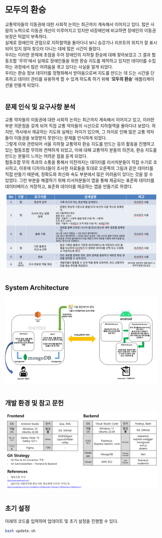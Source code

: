 # 모두의 환승
교통약자들의 이동권에 대한 사회적 논의는 최근까지 계속해서 이어지고 있다. 많은 사람의 노력으로 이동권 개선이 이루어지고 있지만 비장애인에 비교하면 장애인의 이동권 보장은 턱없이 부족하다.​ <br>
실제로 장애인의 관점으로 지하철역을 돌아다녀 보니 승강기나 리프트의 위치가 잘 표시되어 있지 않아 찾으러 다니는 데에 많은 시간이 들었다.​ <br>
우리는 이러한 문제에 초점을 두어 장애인의 지하철 환승에 대해 찾아보았고 그 결과 협동조합 '무의'에서 실제로 장애인들을 위한 환승 지도를 제작하고 있지만 데이터를 수집하는 과정에서 많은 어려움을 겪고 있다는 사실을 알게 되었다.​ <br>
우리는 환승 정보 데이터를 정형화해서 받아옴으로써 지도를 만드는 데 드는 시간을 단축하고 데이터 관리를 유용하게 할 수 있게 하도록 하기 위해 '**모두의 환승**' 애플리케이션을 만들게 되었다.​<br><br>


## 문제 인식 및 요구사항 분석
교통 약자들의 이동권에 대한 사회적 논의는 최근까지 계속해서 이어지고 있고, 이러한 부분 의문점을 갖게 되어 직접 교통 약자들의 시선으로 지하철역을 돌아다녀 보았다. 하지만, 역사에서 제공하는 지도와 실제는 차이가 있으며, 그 차이로 인해 많은 교통 약자들이 이동권을 보장받지 못한다는 문제를 인식하게 되었다.​<br>
그렇게 이와 관련되어 서울 지하철 교통약자 환승 지도를 만드는 등의 활동을 진행하고 있는 협동조합 무의와 컨택하게 되었고, 이에 대해 교통약자 분들의 의견과, 환승 지도를 만드는 분들이 느끼는 어려운 점을 듣게 되었다. ​​<br>
협동조합 무의 측과의 소통을 통해서 이전까지는 데이터를 리서처분들이 직접 수기로 조사하고, 이후에 디자이너들이 조사한 자료들을 토대로 오른쪽의 그림과 같은 데이터를 직접 만들기 때문에, 정확도와 최신화 속도 부분에서 많은 어려움이 있다는 것을 알 수 있었다. 그런 부분을 해결하기 위해 리서처분들이 앱을 통해 제공되는 표준화 데이터를 데이터베이스 저장하고, 표준화 데이터를 제공하는 앱을 만들기로 하였다.​

<img src="./img/requirements.png">
<br><br>

## System Architecture
<img src="./img/system.jpg">
<br><br>

## 개발 환경 및 참고 문헌
<img src="./img/env.png">
<br><br>

## 초기 설정
아래의 코드를 입력하여 업데이트 및 초기 설정을 진행할 수 있다.

```bash
bash update.sh
```